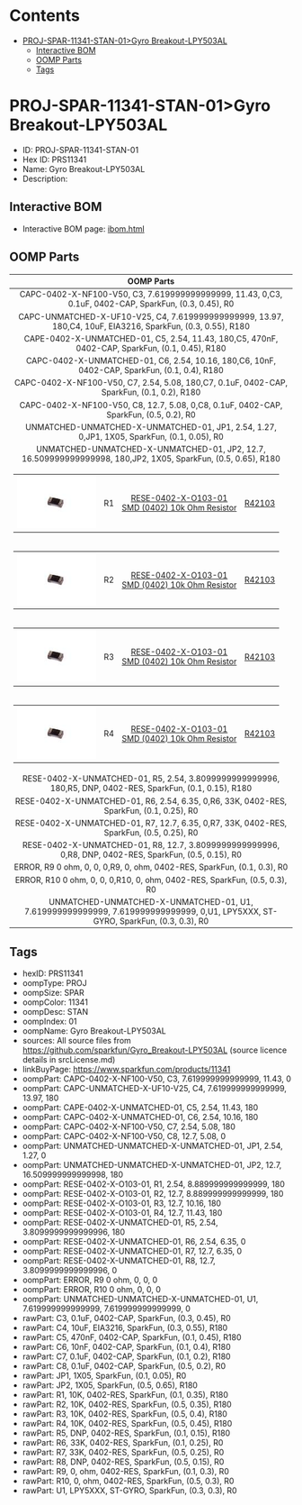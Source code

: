 



Contents
========

* [PROJ-SPAR-11341-STAN-01>Gyro Breakout-LPY503AL](#proj-spar-11341-stan-01gyro-breakout-lpy503al)
	* [Interactive BOM](#interactive-bom)
	* [OOMP Parts](#oomp-parts)
	* [Tags](#tags)

# PROJ-SPAR-11341-STAN-01>Gyro Breakout-LPY503AL

- ID: PROJ-SPAR-11341-STAN-01
- Hex ID: PRS11341
- Name: Gyro Breakout-LPY503AL
- Description: 

## Interactive BOM

- Interactive BOM page: [ibom.html](kicad/bom/ibom.html)

## OOMP Parts
  

|OOMP Parts|
| :---: |
|CAPC-0402-X-NF100-V50, C3, 7.619999999999999, 11.43, 0,C3, 0.1uF, 0402-CAP, SparkFun, (0.3, 0.45), R0|
|CAPC-UNMATCHED-X-UF10-V25, C4, 7.619999999999999, 13.97, 180,C4, 10uF, EIA3216, SparkFun, (0.3, 0.55), R180|
|CAPE-0402-X-UNMATCHED-01, C5, 2.54, 11.43, 180,C5, 470nF, 0402-CAP, SparkFun, (0.1, 0.45), R180|
|CAPC-0402-X-UNMATCHED-01, C6, 2.54, 10.16, 180,C6, 10nF, 0402-CAP, SparkFun, (0.1, 0.4), R180|
|CAPC-0402-X-NF100-V50, C7, 2.54, 5.08, 180,C7, 0.1uF, 0402-CAP, SparkFun, (0.1, 0.2), R180|
|CAPC-0402-X-NF100-V50, C8, 12.7, 5.08, 0,C8, 0.1uF, 0402-CAP, SparkFun, (0.5, 0.2), R0|
|UNMATCHED-UNMATCHED-X-UNMATCHED-01, JP1, 2.54, 1.27, 0,JP1, 1X05, SparkFun, (0.1, 0.05), R0|
|UNMATCHED-UNMATCHED-X-UNMATCHED-01, JP2, 12.7, 16.509999999999998, 180,JP2, 1X05, SparkFun, (0.5, 0.65), R180|
|<table><tr><td>![RESE-0402-X-O103-01](https://raw.githubusercontent.com/oomlout/oomlout_OOMP_parts/main/RESE-0402-X-O103-01/image_140.jpg)</td><td> R1</td><td>[RESE-0402-X-O103-01<br>SMD (0402) 10k Ohm Resistor](https://github.com/oomlout/oomlout_OOMP_parts/tree/main/RESE-0402-X-O103-01/)</td><td>[R42103](https://github.com/oomlout/oomlout_OOMP_parts/tree/main/RESE-0402-X-O103-01/)</td></tr></table>|
|<table><tr><td>![RESE-0402-X-O103-01](https://raw.githubusercontent.com/oomlout/oomlout_OOMP_parts/main/RESE-0402-X-O103-01/image_140.jpg)</td><td> R2</td><td>[RESE-0402-X-O103-01<br>SMD (0402) 10k Ohm Resistor](https://github.com/oomlout/oomlout_OOMP_parts/tree/main/RESE-0402-X-O103-01/)</td><td>[R42103](https://github.com/oomlout/oomlout_OOMP_parts/tree/main/RESE-0402-X-O103-01/)</td></tr></table>|
|<table><tr><td>![RESE-0402-X-O103-01](https://raw.githubusercontent.com/oomlout/oomlout_OOMP_parts/main/RESE-0402-X-O103-01/image_140.jpg)</td><td> R3</td><td>[RESE-0402-X-O103-01<br>SMD (0402) 10k Ohm Resistor](https://github.com/oomlout/oomlout_OOMP_parts/tree/main/RESE-0402-X-O103-01/)</td><td>[R42103](https://github.com/oomlout/oomlout_OOMP_parts/tree/main/RESE-0402-X-O103-01/)</td></tr></table>|
|<table><tr><td>![RESE-0402-X-O103-01](https://raw.githubusercontent.com/oomlout/oomlout_OOMP_parts/main/RESE-0402-X-O103-01/image_140.jpg)</td><td> R4</td><td>[RESE-0402-X-O103-01<br>SMD (0402) 10k Ohm Resistor](https://github.com/oomlout/oomlout_OOMP_parts/tree/main/RESE-0402-X-O103-01/)</td><td>[R42103](https://github.com/oomlout/oomlout_OOMP_parts/tree/main/RESE-0402-X-O103-01/)</td></tr></table>|
|RESE-0402-X-UNMATCHED-01, R5, 2.54, 3.8099999999999996, 180,R5, DNP, 0402-RES, SparkFun, (0.1, 0.15), R180|
|RESE-0402-X-UNMATCHED-01, R6, 2.54, 6.35, 0,R6, 33K, 0402-RES, SparkFun, (0.1, 0.25), R0|
|RESE-0402-X-UNMATCHED-01, R7, 12.7, 6.35, 0,R7, 33K, 0402-RES, SparkFun, (0.5, 0.25), R0|
|RESE-0402-X-UNMATCHED-01, R8, 12.7, 3.8099999999999996, 0,R8, DNP, 0402-RES, SparkFun, (0.5, 0.15), R0|
|ERROR, R9 0 ohm, 0, 0, 0,R9, 0, ohm, 0402-RES, SparkFun, (0.1, 0.3), R0|
|ERROR, R10 0 ohm, 0, 0, 0,R10, 0, ohm, 0402-RES, SparkFun, (0.5, 0.3), R0|
|UNMATCHED-UNMATCHED-X-UNMATCHED-01, U1, 7.619999999999999, 7.619999999999999, 0,U1, LPY5XXX, ST-GYRO, SparkFun, (0.3, 0.3), R0|

## Tags

- hexID: PRS11341
- oompType: PROJ
- oompSize: SPAR
- oompColor: 11341
- oompDesc: STAN
- oompIndex: 01
- oompName: Gyro Breakout-LPY503AL
- sources: All source files from https://github.com/sparkfun/Gyro_Breakout-LPY503AL (source licence details in srcLicense.md)
- linkBuyPage: https://www.sparkfun.com/products/11341
- oompPart: CAPC-0402-X-NF100-V50, C3, 7.619999999999999, 11.43, 0
- oompPart: CAPC-UNMATCHED-X-UF10-V25, C4, 7.619999999999999, 13.97, 180
- oompPart: CAPE-0402-X-UNMATCHED-01, C5, 2.54, 11.43, 180
- oompPart: CAPC-0402-X-UNMATCHED-01, C6, 2.54, 10.16, 180
- oompPart: CAPC-0402-X-NF100-V50, C7, 2.54, 5.08, 180
- oompPart: CAPC-0402-X-NF100-V50, C8, 12.7, 5.08, 0
- oompPart: UNMATCHED-UNMATCHED-X-UNMATCHED-01, JP1, 2.54, 1.27, 0
- oompPart: UNMATCHED-UNMATCHED-X-UNMATCHED-01, JP2, 12.7, 16.509999999999998, 180
- oompPart: RESE-0402-X-O103-01, R1, 2.54, 8.889999999999999, 180
- oompPart: RESE-0402-X-O103-01, R2, 12.7, 8.889999999999999, 180
- oompPart: RESE-0402-X-O103-01, R3, 12.7, 10.16, 180
- oompPart: RESE-0402-X-O103-01, R4, 12.7, 11.43, 180
- oompPart: RESE-0402-X-UNMATCHED-01, R5, 2.54, 3.8099999999999996, 180
- oompPart: RESE-0402-X-UNMATCHED-01, R6, 2.54, 6.35, 0
- oompPart: RESE-0402-X-UNMATCHED-01, R7, 12.7, 6.35, 0
- oompPart: RESE-0402-X-UNMATCHED-01, R8, 12.7, 3.8099999999999996, 0
- oompPart: ERROR, R9 0 ohm, 0, 0, 0
- oompPart: ERROR, R10 0 ohm, 0, 0, 0
- oompPart: UNMATCHED-UNMATCHED-X-UNMATCHED-01, U1, 7.619999999999999, 7.619999999999999, 0
- rawPart: C3, 0.1uF, 0402-CAP, SparkFun, (0.3, 0.45), R0
- rawPart: C4, 10uF, EIA3216, SparkFun, (0.3, 0.55), R180
- rawPart: C5, 470nF, 0402-CAP, SparkFun, (0.1, 0.45), R180
- rawPart: C6, 10nF, 0402-CAP, SparkFun, (0.1, 0.4), R180
- rawPart: C7, 0.1uF, 0402-CAP, SparkFun, (0.1, 0.2), R180
- rawPart: C8, 0.1uF, 0402-CAP, SparkFun, (0.5, 0.2), R0
- rawPart: JP1, 1X05, SparkFun, (0.1, 0.05), R0
- rawPart: JP2, 1X05, SparkFun, (0.5, 0.65), R180
- rawPart: R1, 10K, 0402-RES, SparkFun, (0.1, 0.35), R180
- rawPart: R2, 10K, 0402-RES, SparkFun, (0.5, 0.35), R180
- rawPart: R3, 10K, 0402-RES, SparkFun, (0.5, 0.4), R180
- rawPart: R4, 10K, 0402-RES, SparkFun, (0.5, 0.45), R180
- rawPart: R5, DNP, 0402-RES, SparkFun, (0.1, 0.15), R180
- rawPart: R6, 33K, 0402-RES, SparkFun, (0.1, 0.25), R0
- rawPart: R7, 33K, 0402-RES, SparkFun, (0.5, 0.25), R0
- rawPart: R8, DNP, 0402-RES, SparkFun, (0.5, 0.15), R0
- rawPart: R9, 0, ohm, 0402-RES, SparkFun, (0.1, 0.3), R0
- rawPart: R10, 0, ohm, 0402-RES, SparkFun, (0.5, 0.3), R0
- rawPart: U1, LPY5XXX, ST-GYRO, SparkFun, (0.3, 0.3), R0
